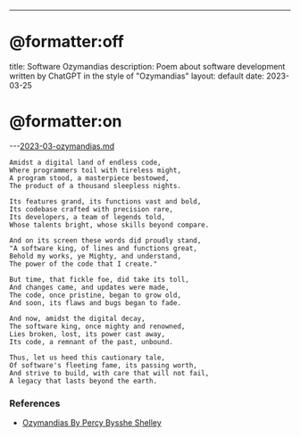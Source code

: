 ---

# @formatter:off
title: Software Ozymandias
description: Poem about software development written by ChatGPT in the style of "Ozymandias"
layout: default
date: 2023-03-25
# @formatter:on
---[2023-03-ozymandias.md](2023-03-ozymandias.md)

```
Amidst a digital land of endless code,
Where programmers toil with tireless might,
A program stood, a masterpiece bestowed,
The product of a thousand sleepless nights.

Its features grand, its functions vast and bold,
Its codebase crafted with precision rare,
Its developers, a team of legends told,
Whose talents bright, whose skills beyond compare.

And on its screen these words did proudly stand,
"A software king, of lines and functions great,
Behold my works, ye Mighty, and understand,
The power of the code that I create."

But time, that fickle foe, did take its toll,
And changes came, and updates were made,
The code, once pristine, began to grow old,
And soon, its flaws and bugs began to fade.

And now, amidst the digital decay,
The software king, once mighty and renowned,
Lies broken, lost, its power cast away,
Its code, a remnant of the past, unbound.

Thus, let us heed this cautionary tale,
Of software's fleeting fame, its passing worth,
And strive to build, with care that will not fail,
A legacy that lasts beyond the earth.
```

### References

* [Ozymandias By Percy Bysshe Shelley](https://www.poetryfoundation.org/poems/46565/ozymandias)